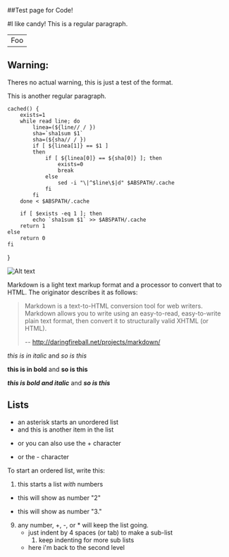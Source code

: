 ##Test page for Code!


#I like candy!
This is a regular paragraph.

<table>
    <tr>
        <td>Foo</td>
    </tr>
</table>
<div id="right">
<div class="box">
<h2>Warning:</h2>
<p>Theres no actual warning, this is just a test of the format.</p>

</div>
</div>


This is another regular paragraph.

    cached() {
        exists=1
        while read line; do
            linea=(${line// / })
            sha=`sha1sum $1`
            sha=(${sha// / })
            if [ ${linea[1]} == $1 ]
            then
                if [ ${linea[0]} == ${sha[0]} ]; then
                    exists=0
                    break
                else
                    sed -i "\|^$line\$|d" $ABSPATH/.cache
                fi
            fi
        done < $ABSPATH/.cache

        if [ $exists -eq 1 ]; then
            echo `sha1sum $1` >> $ABSPATH/.cache
        return 1
    else
        return 0
    fi
}
</code></pre>

![Alt text](/.img/logo.jpg "Optional title")

Markdown is a light text markup format and a processor to convert that to HTML.
The originator describes it as follows:

> Markdown is a text-to-HTML conversion tool for web writers.
> Markdown allows you to write using an easy-to-read,
> easy-to-write plain text format, then convert it to
> structurally valid XHTML (or HTML).
>
> -- <http://daringfireball.net/projects/markdown/>

*this is in italic*  and _so is this_

**this is in bold**  and __so is this__

***this is bold and italic***  and ___so is this___



Lists
--------

* an asterisk starts an unordered list
* and this is another item in the list
+ or you can also use the + character
- or the - character

To start an ordered list, write this:

1. this starts a list *with* numbers
+  this will show as number "2"
*  this will show as number "3."
9. any number, +, -, or * will keep the list going.
    * just indent by 4 spaces (or tab) to make a sub-list
        1. keep indenting for more sub lists
    * here i'm back to the second level
        





<img src="http://i.imgur.com/FJecc1V.jpg" alt=""/>

<script src="https://gist.github.com/shaggytwodope/5462663.js"></script>

